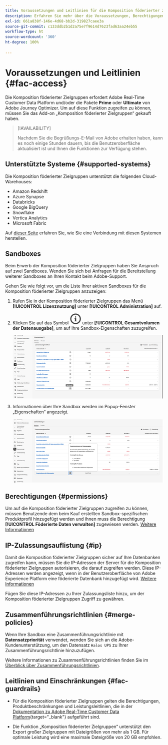 ```yaml
---
title: Voraussetzungen und Leitlinien für die Komposition föderierter Zielgruppen
description: Erfahren Sie mehr über die Voraussetzungen, Berechtigungen und Leitlinien für die Komposition föderierter Zielgruppen
exl-id: 661a838f-146e-4d68-bb2d-319827caee3a
source-git-commit: c133ddb2b1d2a75e7f9614d7623fad63aa24eb55
workflow-type: ht
source-wordcount: '360'
ht-degree: 100%

---
```


# Voraussetzungen und Leitlinien {#fac-access}

Die Komposition föderierter Zielgruppen erfordert Adobe Real-Time Customer Data Platform und/oder die Pakete **Prime** oder **Ultimate** von Adobe Journey Optimizer. Um auf diese Funktion zugreifen zu können, müssen Sie das Add-on „Komposition föderierter Zielgruppen“ gekauft haben.

>[!AVAILABILITY]
>
>Nachdem Sie die Begrüßungs-E-Mail von Adobe erhalten haben, kann es noch einige Stunden dauern, bis die Benutzeroberfläche aktualisiert ist und Ihnen die Funktionen zur Verfügung stehen.

## Unterstützte Systeme {#supported-systems}

Die Komposition föderierter Zielgruppen unterstützt die folgenden Cloud-Warehouses:

* Amazon Redshift
* Azure Synapse
* Databricks
* Google BigQuery
* Snowflake
* Vertica Analytics
* Microsoft Fabric

Auf [dieser Seite](../connections/home.md) erfahren Sie, wie Sie eine Verbindung mit diesen Systemen herstellen.

## Sandboxes

Beim Erwerb der Komposition föderierter Zielgruppen haben Sie Anspruch auf zwei Sandboxes. Wenden Sie sich bei Anfragen für die Bereitstellung weiterer Sandboxes an Ihren Kontakt beim Adobe-Support.

Gehen Sie wie folgt vor, um die Liste Ihrer aktiven Sandboxes für die Komposition föderierter Zielgruppen anzuzeigen:

1. Rufen Sie in der Komposition föderierter Zielgruppen das Menü **[!UICONTROL Lizenznutzung]** unter **[!UICONTROL Administration]** auf.

1. Klicken Sie auf das Symbol ![](assets/do-not-localize/Smock_InfoOutline_18_N.svg) unter **[!UICONTROL Gesamtvolumen der Datenausgabe]**, um auf Ihre Sandbox-Eigenschaften zuzugreifen.

   ![](assets/sandbox_1.png)

1. Informationen über Ihre Sandbox werden im Popup-Fenster „Eigenschaften“ angezeigt.

   ![](assets/sandbox_2.png)

## Berechtigungen {#permissions}

Um auf die Komposition föderierter Zielgruppen zugreifen zu können, müssen Benutzende dem beim Kauf erstellten Sandbox-spezifischen Produktprofil hinzugefügt werden und ihnen muss die Berechtigung **[!UICONTROL Föderierte Daten verwalten]** zugewiesen werden. [Weitere Informationen](/help/governance-privacy-security/access-control.md)

## IP-Zulassungsauflistung {#ip}

Damit die Komposition föderierter Zielgruppen sicher auf Ihre Datenbanken zugreifen kann, müssen Sie die IP-Adressen der Server für die Komposition föderierter Zielgruppen autorisieren, die darauf zugreifen werden. Diese IP-Adressen werden angezeigt, wenn in der Benutzeroberfläche von Adobe Experience Platform eine föderierte Datenbank hinzugefügt wird. [Weitere Informationen](../connections/home.md)

Fügen Sie diese IP-Adressen zu Ihrer Zulassungsliste hinzu, um der Komposition föderierter Zielgruppen Zugriff zu gewähren.

## Zusammenführungsrichtlinien {#merge-policies}

Wenn Ihre Sandbox eine Zusammenführungsrichtlinie mit **Datensatzpriorität** verwendet, wenden Sie sich an die Adobe-Kundenunterstützung, um den Datensatz `Halos UPS` zu Ihrer Zusammenführungsrichtlinie hinzuzufügen.

Weitere Informationen zu Zusammenführungsrichtlinien finden Sie im [Überblick über Zusammenführungsrichtlinien](https://experienceleague.adobe.com/de/docs/experience-platform/profile/merge-policies/overview).

## Leitlinien und Einschränkungen {#fac-guardrails}

* Für die Komposition föderierter Zielgruppen gelten die Berechtigungen, Produktbeschränkungen und Leistungsleitlinien, die in der [Dokumentation zu Adobe Real-Time Customer Data Platform](https://experienceleague.adobe.com/de/docs/experience-platform/profile/guardrails){target="_blank"} aufgeführt sind.

* Die Funktion „Komposition föderierter Zielgruppen“ unterstützt den Export großer Zielgruppen mit Dateigrößen von mehr als 1 GB. Für optimale Leistung wird eine maximale Dateigröße von 20 GB empfohlen.
